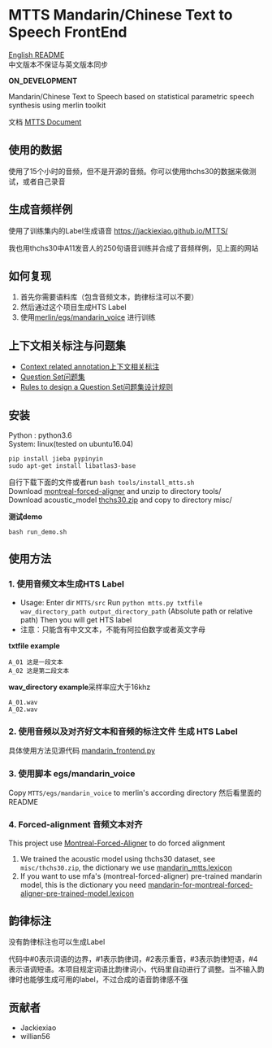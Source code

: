 # MTTS Mandarin/Chinese Text to Speech FrontEnd

[English README](https://github.com/Jackiexiao/MTTS/blob/master/README.md)  
中文版本不保证与英文版本同步

**ON_DEVELOPMENT**

Mandarin/Chinese Text to Speech based on statistical parametric speech 
synthesis using merlin toolkit

文档 [MTTS Document](http://mtts.readthedocs.io/zh_CN/latest/#)  

## 使用的数据
使用了15个小时的音频，但不是开源的音频。你可以使用thchs30的数据来做测试，或者自己录音

## 生成音频样例
使用了训练集内的Label生成语音 https://jackiexiao.github.io/MTTS/

我也用thchs30中A11发音人的250句语音训练并合成了音频样例，见上面的网站

## 如何复现

1. 首先你需要语料库（包含音频文本，韵律标注可以不要）
2. 然后通过这个项目生成HTS Label
3. 使用[merlin/egs/mandarin_voice](https://github.com/CSTR-Edinburgh/merlin/tree/master/egs/mandarin_voice) 进行训练

## 上下文相关标注与问题集
* [Context related annotation上下文相关标注](https://github.com/Jackiexiao/MTTS/blob/master/misc/mandarin_label.md)
* [Question Set问题集](https://github.com/Jackiexiao/MTTS/blob/master/misc/questions-mandarin.hed)
* [Rules to design a Question Set问题集设计规则](https://github.com/Jackiexiao/MTTS/blob/master/docs/mddocs/question.md)


## 安装
Python : python3.6  
System: linux(tested on ubuntu16.04)  
```
pip install jieba pypinyin
sudo apt-get install libatlas3-base
```
自行下载下面的文件或者run `bash tools/install_mtts.sh`  
Download [montreal-forced-aligner](https://github.com/MontrealCorpusTools/Montreal-Forced-Aligner/releases/download/v1.0.0/montreal-forced-aligner_linux.tar.gz) and unzip to directory tools/  
Download acoustic_model
[thchs30.zip](https://github.com/Jackiexiao/MTTS/releases/download/v0.1/thchs30.zip) and copy to directory misc/  

**测试demo**
```
bash run_demo.sh
```

## 使用方法
### 1. 使用音频文本生成HTS Label
* Usage: Enter dir `MTTS/src` Run `python mtts.py txtfile wav_directory_path output_directory_path` (Absolute path or relative path) Then you will get HTS label
* 注意：只能含有中文文本，不能有阿拉伯数字或者英文字母

**txtfile example**
```
A_01 这是一段文本
A_02 这是第二段文本
```
**wav_directory example**采样率应大于16khz
```
A_01.wav  
A_02.wav  
```

### 2. 使用音频以及对齐好文本和音频的标注文件 生成 HTS Label
具体使用方法见源代码
[mandarin_frontend.py](https://github.com/Jackiexiao/MTTS/blob/master/src/mandarin_frontend.py)

### 3. 使用脚本 egs/mandarin_voice 
Copy `MTTS/egs/mandarin_voice` to merlin's according directory
然后看里面的README

### 4. Forced-alignment 音频文本对齐
This project use [Montreal-Forced-Aligner](https://github.com/MontrealCorpusTools/Montreal-Forced-Aligner) to do forced alignment
1. We trained the acoustic model using thchs30 dataset, see `misc/thchs30.zip`, the dictionary we use [mandarin_mtts.lexicon](https://github.com/Jackiexiao/MTTS/blob/master/misc/mandarin_mtts.lexicon)
2. If you want to use mfa's (montreal-forced-aligner) pre-trained mandarin model, this is the dictionary you need [mandarin-for-montreal-forced-aligner-pre-trained-model.lexicon](https://github.com/Jackiexiao/MTTS/blob/master/misc/mandarin-for-montreal-forced-aligner-pre-trained-model.lexicon)

## 韵律标注
没有韵律标注也可以生成Label

代码中#0表示词语的边界，#1表示韵律词，#2表示重音，#3表示韵律短语，#4表示语调短语。本项目规定词语比韵律词小，代码里自动进行了调整。当不输入韵律时也能够生成可用的label，不过合成的语音韵律感不强

## 贡献者
* Jackiexiao
* willian56


